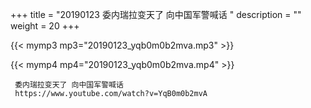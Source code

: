 +++
title = "20190123  委内瑞拉变天了 向中国军警喊话 "
description = ""
weight = 20
+++

{{< mymp3 mp3="20190123_yqb0m0b2mva.mp3" >}}

{{< mymp4 mp4="20190123_yqb0m0b2mva.mp4" >}}

     委内瑞拉变天了 向中国军警喊话 
     https://www.youtube.com/watch?v=YqB0m0b2mvA 
     
